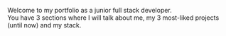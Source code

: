 Welcome to my portfolio as a junior full stack developer. <br>
You have 3 sections where I will talk about me, my 3 most-liked projects (until now) and my stack.
